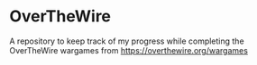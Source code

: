 # OverTheWire

A repository to keep track of my progress while completing the OverTheWire wargames from https://overthewire.org/wargames
